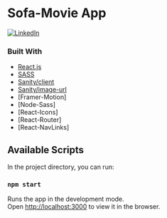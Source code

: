 # Sofa-Movie App

[![LinkedIn][linkedin-shield]][linkedin-url]

### Built With

- [React.js](https://reactjs.org/)
- [SASS](https://sass-lang.com/)
- [Sanity/client](https://www.sanity.io/)
- [Sanity/image-url](https://www.sanity.io/)
- [Framer-Motion]
- [Node-Sass]
- [React-Icons]
- [React-Router]
- [React-NavLinks]

## Available Scripts

In the project directory, you can run:

### `npm start`

Runs the app in the development mode.\
Open [http://localhost:3000](http://localhost:3000) to view it in the browser.



[linkedin-shield]: https://img.shields.io/badge/-LinkedIn-black.svg?style=for-the-badge&logo=linkedin&colorB=555
[linkedin-url]: https://www.linkedin.com/in/andrei-sandu-50820a64/
[product-screenshot]: images/screenshot.png